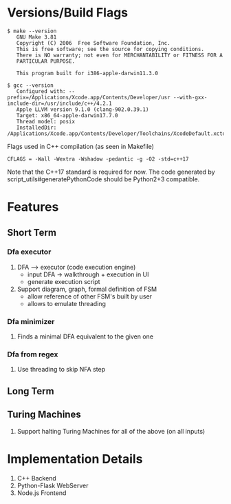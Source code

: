 # Versions/Build Flags

```
$ make --version
   GNU Make 3.81
   Copyright (C) 2006  Free Software Foundation, Inc.
   This is free software; see the source for copying conditions.
   There is NO warranty; not even for MERCHANTABILITY or FITNESS FOR A
   PARTICULAR PURPOSE.

   This program built for i386-apple-darwin11.3.0
   
$ gcc --version
   Configured with: --prefix=/Applications/Xcode.app/Contents/Developer/usr --with-gxx-include-dir=/usr/include/c++/4.2.1
   Apple LLVM version 9.1.0 (clang-902.0.39.1)
   Target: x86_64-apple-darwin17.7.0
   Thread model: posix
   InstalledDir: /Applications/Xcode.app/Contents/Developer/Toolchains/XcodeDefault.xctoolchain/usr/bin
```
Flags used in C++ compilation (as seen in Makefile)
```
CFLAGS = -Wall -Wextra -Wshadow -pedantic -g -O2 -std=c++17
```
Note that the C++17 standard is required for now.
The code generated by script_utils#generatePythonCode should be Python2+3 compatible.
# Features

## Short Term

### Dfa executor
1. DFA --> executor (code execution engine)
    * input DFA -> walkthrough + execution in UI
    * generate execution script
2. Support diagram, graph, formal definition of FSM
    * allow reference of other FSM's built by user
    * allows to emulate threading

### Dfa minimizer

1. Finds a minimal DFA equivalent to the given one

### Dfa from regex

1. Use threading to skip NFA step

## Long Term

## Turing Machines

1. Support halting Turing Machines for all of the above (on all inputs)

# Implementation Details

1. C++ Backend
2. Python-Flask WebServer
3. Node.js Frontend
